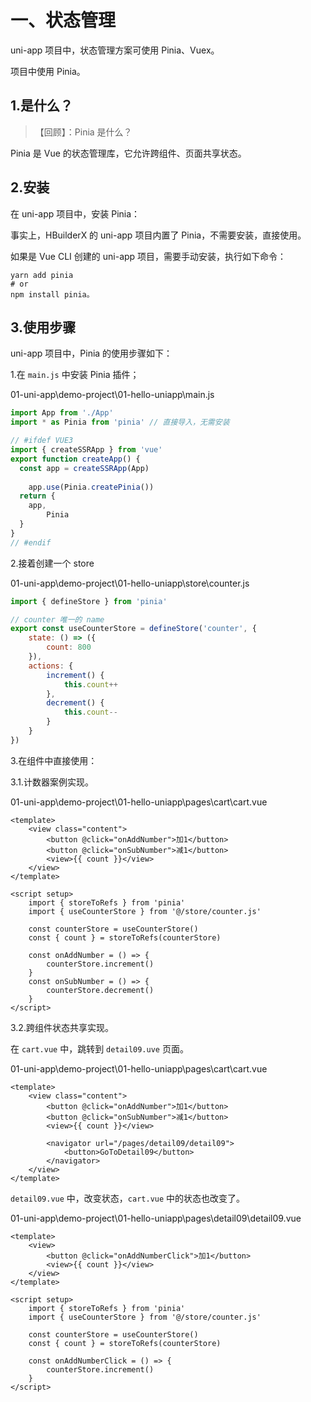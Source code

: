 # 一、状态管理

uni-app 项目中，状态管理方案可使用 Pinia、Vuex。

项目中使用 Pinia。

## 1.是什么？

> 【回顾】：Pinia 是什么？

Pinia 是 Vue 的状态管理库，它允许跨组件、页面共享状态。 

## 2.安装

在 uni-app 项目中，安装 Pinia：

事实上，HBuilderX 的 uni-app 项目内置了 Pinia，不需要安装，直接使用。 

如果是 Vue CLI 创建的 uni-app 项目，需要手动安装，执行如下命令：

```shell
yarn add pinia
# or
npm install pinia。
```

## 3.使用步骤

uni-app 项目中，Pinia 的使用步骤如下： 

1.在 `main.js` 中安装 Pinia 插件；

01-uni-app\demo-project\01-hello-uniapp\main.js

```js
import App from './App'
import * as Pinia from 'pinia' // 直接导入，无需安装

// #ifdef VUE3
import { createSSRApp } from 'vue'
export function createApp() {
  const app = createSSRApp(App)
	
	app.use(Pinia.createPinia())
  return {
    app,
		Pinia
  }
}
// #endif
```

2.接着创建一个 store

01-uni-app\demo-project\01-hello-uniapp\store\counter.js

```js
import { defineStore } from 'pinia'

// counter 唯一的 name
export const useCounterStore = defineStore('counter', {
	state: () => ({
		count: 800
	}),
	actions: {
		increment() {
			this.count++
		},
		decrement() {
			this.count--
		}
	}
})
```

3.在组件中直接使用：

3.1.计数器案例实现。

01-uni-app\demo-project\01-hello-uniapp\pages\cart\cart.vue

```vue
<template>
	<view class="content">
		<button @click="onAddNumber">加1</button>
		<button @click="onSubNumber">减1</button>
		<view>{{ count }}</view>
	</view>
</template>

<script setup>
	import { storeToRefs } from 'pinia'
	import { useCounterStore } from '@/store/counter.js'
	
	const counterStore = useCounterStore()
	const { count } = storeToRefs(counterStore)
	
	const onAddNumber = () => {
		counterStore.increment()
	}
	const onSubNumber = () => {
		counterStore.decrement()
	}
</script>
```

3.2.跨组件状态共享实现。

在 `cart.vue` 中，跳转到 `detail09.uve` 页面。

01-uni-app\demo-project\01-hello-uniapp\pages\cart\cart.vue

```vue
<template>
	<view class="content">
		<button @click="onAddNumber">加1</button>
		<button @click="onSubNumber">减1</button>
		<view>{{ count }}</view>
    
		<navigator url="/pages/detail09/detail09">
			<button>GoToDetail09</button>
		</navigator>
	</view>
</template>
```

`detail09.vue` 中，改变状态，`cart.vue` 中的状态也改变了。

01-uni-app\demo-project\01-hello-uniapp\pages\detail09\detail09.vue

```vue
<template>
	<view>
		<button @click="onAddNumberClick">加1</button>
		<view>{{ count }}</view>
	</view>
</template>

<script setup>
	import { storeToRefs } from 'pinia'
	import { useCounterStore } from '@/store/counter.js'
	
	const counterStore = useCounterStore()
	const { count } = storeToRefs(counterStore)
	
	const onAddNumberClick = () => {
		counterStore.increment()
	}
</script>
```



